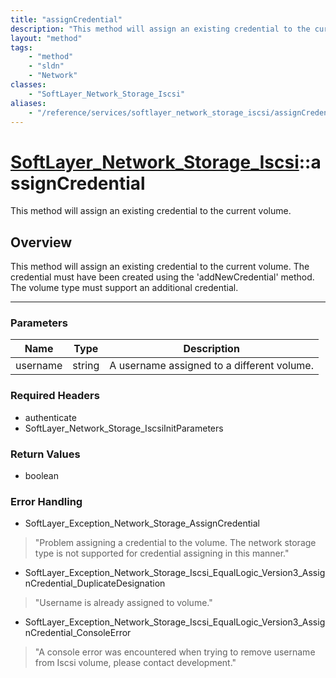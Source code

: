 ```yaml
---
title: "assignCredential"
description: "This method will assign an existing credential to the current volume. The credential must have been created using the 'a... "
layout: "method"
tags:
    - "method"
    - "sldn"
    - "Network"
classes:
    - "SoftLayer_Network_Storage_Iscsi"
aliases:
    - "/reference/services/softlayer_network_storage_iscsi/assignCredential"
---
```

# [SoftLayer_Network_Storage_Iscsi](/reference/services/SoftLayer_Network_Storage_Iscsi)::assignCredential


This method will assign an existing credential to the current volume.


## Overview 
This method will assign an existing credential to the current volume. The credential must have been created using the 'addNewCredential' method. The volume type must support an additional credential. 

-----

### Parameters 
|Name | Type | Description |
| --- | --- | --- |
|username| string| A username assigned to a different volume.|


### Required Headers
* authenticate
* SoftLayer_Network_Storage_IscsiInitParameters


### Return Values
* boolean



### Error Handling

* SoftLayer_Exception_Network_Storage_AssignCredential 

> "Problem assigning a credential to the volume. The network storage type is not supported for credential assigning in this manner." 

* SoftLayer_Exception_Network_Storage_Iscsi_EqualLogic_Version3_AssignCredential_DuplicateDesignation 

> "Username is already assigned to volume." 

* SoftLayer_Exception_Network_Storage_Iscsi_EqualLogic_Version3_AssignCredential_ConsoleError 

> "A console error was encountered when trying to remove username from Iscsi volume, please contact development." 



